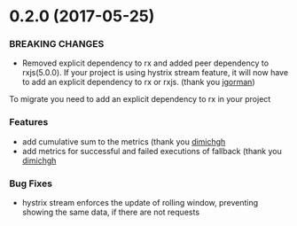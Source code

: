# 0.2.0 (2017-05-25)

### BREAKING CHANGES

* Removed explicit dependency to rx and added peer dependency to rxjs(5.0.0). If your project is using hystrix stream feature, it will now have to add an explicit dependency to rx or rxjs. (thank you [jgorman](https://bitbucket.org/jgorman/))

To migrate you need to add an explicit dependency to rx in your project

### Features

* add cumulative sum to the metrics (thank you [dimichgh](https://bitbucket.org/dimichgh/)
* add metrics for successful and failed executions of fallback (thank you [dimichgh](https://bitbucket.org/dimichgh/)

### Bug Fixes

* hystrix stream enforces the update of rolling window, preventing showing the same data, if there are not requests
